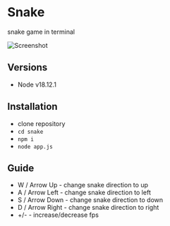 # Snake
snake game in terminal

![Screenshot](https://i.imgur.com/CyZ4EBW.png)

## Versions
- Node v18.12.1

## Installation
- clone repository
- `cd snake`
- `npm i`
- `node app.js`

## Guide
- W / Arrow Up - change snake direction to up
- A / Arrow Left - change snake direction to left
- S / Arrow Down - change snake direction to down
- D / Arrow Right - change snake direction to right
- +/- - increase/decrease fps
